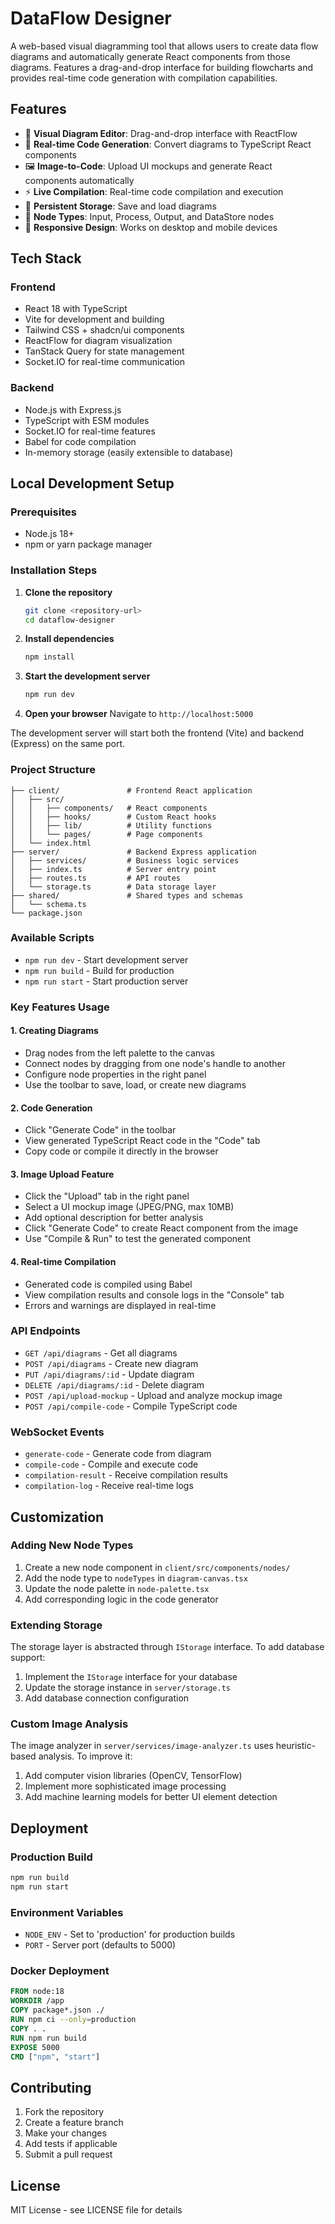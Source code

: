 # DataFlow Designer

A web-based visual diagramming tool that allows users to create data flow diagrams and automatically generate React components from those diagrams. Features a drag-and-drop interface for building flowcharts and provides real-time code generation with compilation capabilities.

## Features

- 🎨 **Visual Diagram Editor**: Drag-and-drop interface with ReactFlow
- 🔄 **Real-time Code Generation**: Convert diagrams to TypeScript React components
- 🖼️ **Image-to-Code**: Upload UI mockups and generate React components automatically
- ⚡ **Live Compilation**: Real-time code compilation and execution
- 💾 **Persistent Storage**: Save and load diagrams
- 🎯 **Node Types**: Input, Process, Output, and DataStore nodes
- 📱 **Responsive Design**: Works on desktop and mobile devices

## Tech Stack

### Frontend
- React 18 with TypeScript
- Vite for development and building
- Tailwind CSS + shadcn/ui components
- ReactFlow for diagram visualization
- TanStack Query for state management
- Socket.IO for real-time communication

### Backend
- Node.js with Express.js
- TypeScript with ESM modules
- Socket.IO for real-time features
- Babel for code compilation
- In-memory storage (easily extensible to database)

## Local Development Setup

### Prerequisites

- Node.js 18+ 
- npm or yarn package manager

### Installation Steps

1. **Clone the repository**
   ```bash
   git clone <repository-url>
   cd dataflow-designer
   ```

2. **Install dependencies**
   ```bash
   npm install
   ```

3. **Start the development server**
   ```bash
   npm run dev
   ```

4. **Open your browser**
   Navigate to `http://localhost:5000`

The development server will start both the frontend (Vite) and backend (Express) on the same port.

### Project Structure

```
├── client/               # Frontend React application
│   ├── src/
│   │   ├── components/   # React components
│   │   ├── hooks/        # Custom React hooks
│   │   ├── lib/          # Utility functions
│   │   └── pages/        # Page components
│   └── index.html
├── server/               # Backend Express application
│   ├── services/         # Business logic services
│   ├── index.ts          # Server entry point
│   ├── routes.ts         # API routes
│   └── storage.ts        # Data storage layer
├── shared/               # Shared types and schemas
│   └── schema.ts
└── package.json
```

### Available Scripts

- `npm run dev` - Start development server
- `npm run build` - Build for production
- `npm run start` - Start production server

### Key Features Usage

#### 1. Creating Diagrams
- Drag nodes from the left palette to the canvas
- Connect nodes by dragging from one node's handle to another
- Configure node properties in the right panel
- Use the toolbar to save, load, or create new diagrams

#### 2. Code Generation
- Click "Generate Code" in the toolbar
- View generated TypeScript React code in the "Code" tab
- Copy code or compile it directly in the browser

#### 3. Image Upload Feature
- Click the "Upload" tab in the right panel
- Select a UI mockup image (JPEG/PNG, max 10MB)
- Add optional description for better analysis
- Click "Generate Code" to create React component from the image
- Use "Compile & Run" to test the generated component

#### 4. Real-time Compilation
- Generated code is compiled using Babel
- View compilation results and console logs in the "Console" tab
- Errors and warnings are displayed in real-time

### API Endpoints

- `GET /api/diagrams` - Get all diagrams
- `POST /api/diagrams` - Create new diagram
- `PUT /api/diagrams/:id` - Update diagram
- `DELETE /api/diagrams/:id` - Delete diagram
- `POST /api/upload-mockup` - Upload and analyze mockup image
- `POST /api/compile-code` - Compile TypeScript code

### WebSocket Events

- `generate-code` - Generate code from diagram
- `compile-code` - Compile and execute code
- `compilation-result` - Receive compilation results
- `compilation-log` - Receive real-time logs

## Customization

### Adding New Node Types

1. Create a new node component in `client/src/components/nodes/`
2. Add the node type to `nodeTypes` in `diagram-canvas.tsx`
3. Update the node palette in `node-palette.tsx`
4. Add corresponding logic in the code generator

### Extending Storage

The storage layer is abstracted through `IStorage` interface. To add database support:

1. Implement the `IStorage` interface for your database
2. Update the storage instance in `server/storage.ts`
3. Add database connection configuration

### Custom Image Analysis

The image analyzer in `server/services/image-analyzer.ts` uses heuristic-based analysis. To improve it:

1. Add computer vision libraries (OpenCV, TensorFlow)
2. Implement more sophisticated image processing
3. Add machine learning models for better UI element detection

## Deployment

### Production Build

```bash
npm run build
npm run start
```

### Environment Variables

- `NODE_ENV` - Set to 'production' for production builds
- `PORT` - Server port (defaults to 5000)

### Docker Deployment

```dockerfile
FROM node:18
WORKDIR /app
COPY package*.json ./
RUN npm ci --only=production
COPY . .
RUN npm run build
EXPOSE 5000
CMD ["npm", "start"]
```

## Contributing

1. Fork the repository
2. Create a feature branch
3. Make your changes
4. Add tests if applicable
5. Submit a pull request

## License

MIT License - see LICENSE file for details